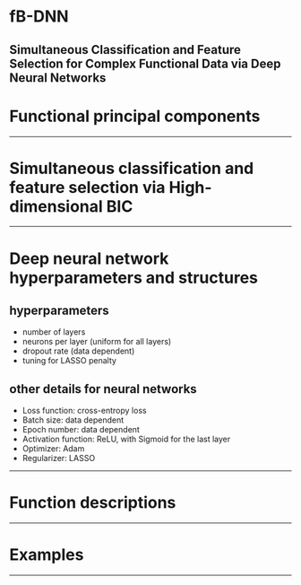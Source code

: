 # fB-DNN
Simultaneous Classification and Feature Selection for Complex Functional Data via Deep Neural Networks
------------------------------------------------

# Functional principal components
------------------------------------------------

# Simultaneous classification and feature selection via High-dimensional BIC
------------------------------------------------

# Deep neural network hyperparameters and structures
## hyperparameters
- number of layers 
- neurons per layer (uniform for all layers)
- dropout rate (data dependent)
- tuning for LASSO penalty
## other details for neural networks 
- Loss function: cross-entropy loss
- Batch size: data dependent
- Epoch number: data dependent
- Activation function: ReLU, with Sigmoid for the last layer
- Optimizer: Adam
- Regularizer: LASSO
-------------------------------------------------------------

# Function descriptions
-------------------------------------------------------------

# Examples
-------------------------------------------------------------
